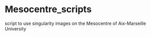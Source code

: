 # Mesocentre_scripts
script to use singularity images on the Mesocentre of Aix-Marseille University
